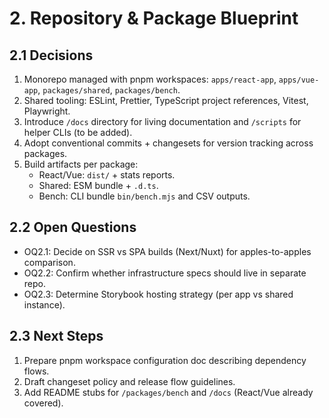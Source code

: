 # 2. Repository & Package Blueprint

## 2.1 Decisions
1. Monorepo managed with pnpm workspaces: `apps/react-app`, `apps/vue-app`, `packages/shared`, `packages/bench`.
2. Shared tooling: ESLint, Prettier, TypeScript project references, Vitest, Playwright.
3. Introduce `/docs` directory for living documentation and `/scripts` for helper CLIs (to be added).
4. Adopt conventional commits + changesets for version tracking across packages.
5. Build artifacts per package:
   - React/Vue: `dist/` + stats reports.
   - Shared: ESM bundle + `.d.ts`.
   - Bench: CLI bundle `bin/bench.mjs` and CSV outputs.

## 2.2 Open Questions
- OQ2.1: Decide on SSR vs SPA builds (Next/Nuxt) for apples-to-apples comparison.
- OQ2.2: Confirm whether infrastructure specs should live in separate repo.
- OQ2.3: Determine Storybook hosting strategy (per app vs shared instance).

## 2.3 Next Steps
1. Prepare pnpm workspace configuration doc describing dependency flows.
2. Draft changeset policy and release flow guidelines.
3. Add README stubs for `/packages/bench` and `/docs` (React/Vue already covered).
